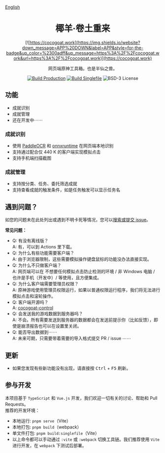 [English](README_en.md)
<div align="center">

# 椰羊·卷土重来
[![https://cocogoat.work](https://img.shields.io/website?down_message=APP%20DOWN&label=APP&style=for-the-badge&up_color=%2300adff&up_message=https%3A%2F%2Fcocogoat.work&url=https%3A%2F%2Fcocogoat.work)](https://cocogoat.work)

网页端原神工具箱。也是半仙之兽。

[![Build Production](https://img.shields.io/github/actions/workflow/status/YuehaiTeam/cocogoat/build-production.yml?branch=main&style=for-the-badge)](https://github.com/YuehaiTeam/cocogoat-web/actions/workflows/build-production.yml)
[![Build Singlefile](https://img.shields.io/github/actions/workflow/status/YuehaiTeam/cocogoat/build-singlefile.yml?branch=main&style=for-the-badge&label=SINGLEFILE)](https://github.com/YuehaiTeam/cocogoat-web/actions/workflows/build-production.yml)
![BSD-3 License](https://img.shields.io/github/license/YuehaiTeam/cocogoat?style=for-the-badge)

</div>

## 功能
 - 成就识别
 - 成就管理
 - 还在开发中⋯⋯

### 成就识别
 - 使用 [PaddleOCR](https://github.com/PaddlePaddle/PaddleOCR) 和 [onnxruntime](https://onnx.ai) 在网页端本地识别
 - 支持通过配合仅 440 K 的客户端实现模拟点击
 - 支持手机端扫描截图

### 成就管理
 - 支持按分类、任务、委托筛选成就
 - 支持查看成就的触发条件，如是任务触发可以显示任务名

## 遇到问题？
如您的问题未在此处列出或遇到不明卡死等情况，您可以[搜索或提交 issue](issues)。

**常见问题：**
 - Q: 有没有离线版？  
   A: 有，可以到 Actions 里下载。
 - Q: 为什么有些功能需要客户端？  
   A: 由于浏览器限制，这些需要模拟操作键盘鼠标的功能没办法直接实现。
 - Q: 为什么不只做客户端？  
   A: 网页端可以在 不想要任何模拟点击防止检测的环境 / 非 Windows 电脑 / 也许是手机（开发中）/ 等使用，且方便集成。  
 - Q: 为什么客户端需要管理员权限？  
   A: 原神游戏使用管理员权限运行，如果以普通权限运行程序，我们将无法进行模拟点击和滚轮操作。  
 - Q: 客户端开源吗？  
   A: [cocogoat-control](https://github.com/YuehaiTeam/cocogoat-control)
 - Q: 会发送我的游戏数据到服务器吗？  
   A: 不会。所有需要发送到服务器的数据都会在发送前提示你（比如反馈），即使是崩溃报告也可以在设置里关闭。
 - Q: 能否导出数据到⋯⋯  
   A: 未来可期，只需要带着需要的导入格式提交 PR / issue ⋯⋯

## 更新
 - 如果您发现有些新功能没有出现，请直接按 <kbd>Ctrl</kbd> + <kbd>F5</kbd> 刷新。  

## 参与开发 
本项目基于 `TypeScript` 和 `Vue.js` 开发，我们欢迎一切有关的讨论、帮助和 Pull Requests。  
推荐的开发环境：  
 - 本地运行: `pnpm serve`（Vite）
 - 本地打包: `pnpm build`（webpack）
 - 单文件打包: `pnpm build:singlefile`（Vite）
 - 以上命令都可以手动通过 `:vite` 或 `:webpack` 切换工具链。我们推荐使用 `Vite` 进行开发，在 `webpack` 下测试后部署。

